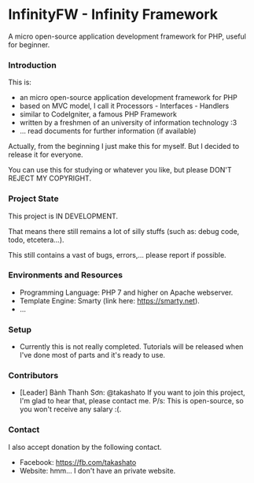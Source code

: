 # InfinityFW - Infinity Framework
A micro open-source application development framework for PHP, useful for beginner.

### Introduction ###
This is:
* an micro open-source application development framework for PHP
* based on MVC model, I call it Processors - Interfaces - Handlers
* similar to CodeIgniter, a famous PHP Framework
* written by a freshmen of an university of information technology :3
* ... read documents for further information (if available)

Actually, from the beginning I just make this for myself. But I decided to release it for everyone.

You can use this for studying or whatever you like, but please DON'T REJECT MY COPYRIGHT.

### Project State ###
This project is IN DEVELOPMENT.

That means there still remains a lot of silly stuffs (such as: debug code, todo, etcetera...).

This still contains a vast of bugs, errors,... please report if possible.

### Environments and Resources ###
* Programming Language: PHP 7 and higher on Apache webserver.
* Template Engine: Smarty (link here: https://smarty.net).
* ...

### Setup ###
* Currently this is not really completed. Tutorials will be released when I've done most of parts and it's ready to use.

### Contributors ###
* [Leader] Bành Thanh Sơn: @takashato
If you want to join this project, I'm glad to hear that, please contact me.
P/s: This is open-source, so you won't receive any salary :(.

### Contact ###
I also accept donation by the following contact.
* Facebook: https://fb.com/takashato
* Website: hmm... I don't have an private website.
